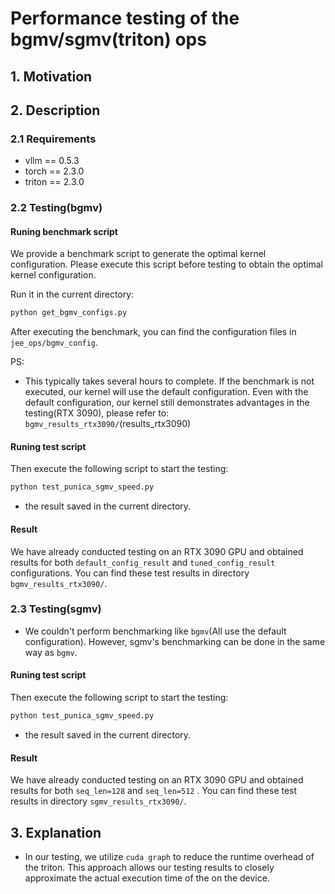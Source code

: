 # Performance testing of the bgmv/sgmv(triton) ops

## 1. Motivation




## 2. Description

### 2.1 Requirements

- vllm == 0.5.3
- torch == 2.3.0
- triton == 2.3.0

### 2.2 Testing(bgmv)

#### Runing benchmark script
We provide a benchmark script to generate the optimal kernel configuration. Please execute this script before testing to obtain the optimal kernel configuration.

Run it in the current directory:

```bash
python get_bgmv_configs.py
```


After executing the benchmark, you can find the configuration files in `jee_ops/bgmv_config`.


PS:

- This typically takes several hours to complete. If the benchmark is not executed, our kernel will use the default configuration. Even with the default configuration, our kernel still demonstrates advantages in the testing(RTX 3090), please refer to: `bgmv_results_rtx3090/`(results_rtx3090)



#### Runing test script

Then execute the following script to start the testing:

```bash
python test_punica_sgmv_speed.py
```
- the result saved in the  current directory.


####  Result

We have already conducted testing on an RTX 3090 GPU and obtained results for both `default_config_result` and `tuned_config_result` configurations. You can find these test results in directory `bgmv_results_rtx3090/`.


### 2.3 Testing(sgmv)
- We couldn't perform benchmarking like `bgmv`(All use the default configuration). However, sgmv's benchmarking can be done in the same way as `bgmv`. 
#### Runing test script

Then execute the following script to start the testing:

```bash
python test_punica_sgmv_speed.py
```
- the result saved in the  current directory.


####  Result

We have already conducted testing on an RTX 3090 GPU and obtained results for both `seq_len=128` and `seq_len=512` . You can find these test results in directory `sgmv_results_rtx3090/`.

## 3. Explanation

- In our testing, we utilize `cuda graph` to  reduce the runtime overhead of the triton. This approach allows our testing results to closely approximate the actual execution time of the  on the device.

